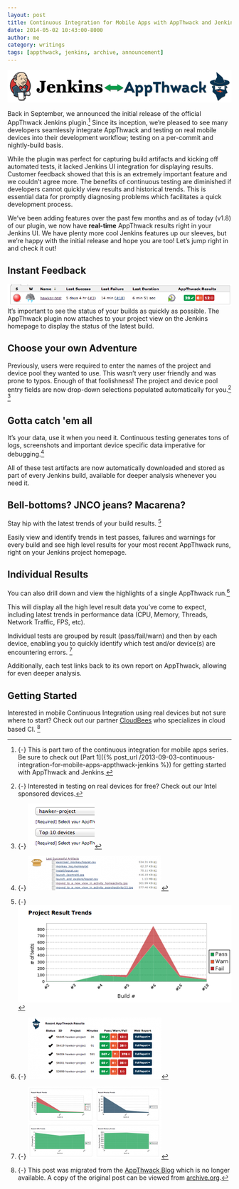 ```yaml
---
layout: post
title: Continuous Integration for Mobile Apps with AppThwack and Jenkins (Part 2)
date: 2014-05-02 10:43:00-8000
author: me
category: writings
tags: [appthwack, jenkins, archive, announcement]
---
```

![](/assets/images/posts/jenkins-appthwack-header.png)

Back in September, we announced the initial release of the official AppThwack Jenkins plugin.[^part-1] Since its inception, we’re pleased to see many developers seamlessly integrate AppThwack and testing on real mobile devices into their development workflow; testing on a per-commit and nightly-build basis.

[^part-1]: {-}
  This is part two of the continuous integration for mobile apps series.
  Be sure to check out [Part 1]({% post_url /2013-09-03-continuous-integration-for-mobile-apps-appthwack-jenkins %}) for getting started with AppThwack and Jenkins.

While the plugin was perfect for capturing build artifacts and kicking off automated tests, it lacked Jenkins UI integration for displaying results. Customer feedback showed that this is an extremely important feature and we couldn’t agree more. The benefits of continuous testing are diminished if developers cannot quickly view results and historical trends. This is essential data for promptly diagnosing problems which facilitates a quick development process.

We’ve been adding features over the past few months and as of today (v1.8) of our plugin, we now have **real-time** AppThwack results right in your Jenkins UI. We have plenty more cool Jenkins features up our sleeves, but we’re happy with the initial release and hope you are too! Let’s jump right in and check it out!

## Instant Feedback

![Build Status](/assets/images/posts/jenkins-appthwack-build-status.png)
It’s important to see the status of your builds as quickly as possible. The AppThwack plugin now attaches to your project view on the Jenkins homepage to display the status of the latest build.

## Choose your own Adventure

Previously, users were required to enter the names of the project and device pool they wanted to use. This wasn’t very user friendly and was prone to typos. Enough of that foolishness! The project and device pool entry fields are now drop-down selections populated automatically for you.[^intel] [^project-settings]

[^project-settings]: {-}
   ![Project Settings](/assets/images/posts/jenkins-appthwack-settings.png)
[^intel]: {-}
   Interested in testing on real devices for free? Check out our Intel sponsored devices.

## Gotta catch 'em all

It’s your data, use it when you need it. Continuous testing generates tons of logs, screenshots and important device specific data imperative for debugging.[^artifacts-list]

[^artifacts-list]: {-}
   ![Artifacts list](/assets/images/posts/jenkins-appthwack-artifacts.png)

All of these test artifacts are now automatically downloaded and stored as part of every Jenkins build, available for deeper analysis whenever you need it.

## Bell-bottoms? JNCO jeans? Macarena?

Stay hip with the latest trends of your build results. [^project-results]

[^project-results]: {-}
   ![Project Result Trends](/assets/images/posts/jenkins-appthwack-result-graph.png)

Easily view and identify trends in test passes, failures and warnings for every build and see high level results for your most recent AppThwack runs, right on your Jenkins project homepage.

## Individual Results

You can also drill down and view the highlights of a single AppThwack run.[^recent-results]

This will display all the high level result data you’ve come to expect, including latest trends in performance data (CPU, Memory, Threads, Network Traffic, FPS, etc).

[^recent-results]: {-}
   ![Recent Results](/assets/images/posts/jenkins-appthwack-results-table.png)

Individual tests are grouped by result (pass/fail/warn) and then by each device, enabling you to quickly identify which test and/or device(s) are encountering errors. [^report-graphs]

Additionally, each test links back to its own report on AppThwack, allowing for even deeper analysis.

[^report-graphs]: {-}
   ![Report Graphs](/assets/images/posts/jenkins-appthwack-report-graphs.png)

## Getting Started

Interested in mobile Continuous Integration using real devices but not sure where to start? Check out our partner [CloudBees](https://www.cloudbees.com/) who specializes in cloud based CI. [^archived]

[^archived]: {-}
  This post was migrated from the [AppThwack Blog](https://blog.appthwack.com) which is no longer available.
  A copy of the original post can be viewed from [archive.org](https://web.archive.org/web/20140718005710/http://blog.appthwack.com/continuous-integration-for-mobile-apps-appthwack-jenkins-part-2/
).
